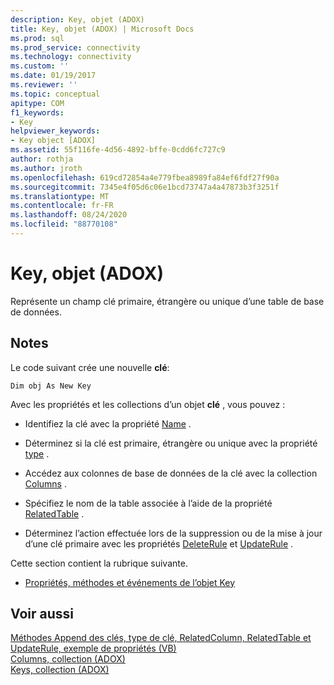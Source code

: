 ```yaml
---
description: Key, objet (ADOX)
title: Key, objet (ADOX) | Microsoft Docs
ms.prod: sql
ms.prod_service: connectivity
ms.technology: connectivity
ms.custom: ''
ms.date: 01/19/2017
ms.reviewer: ''
ms.topic: conceptual
apitype: COM
f1_keywords:
- Key
helpviewer_keywords:
- Key object [ADOX]
ms.assetid: 55f116fe-4d56-4892-bffe-0cdd6fc727c9
author: rothja
ms.author: jroth
ms.openlocfilehash: 619cd72854a4e779fbea8989fa84ef6fdf27f90a
ms.sourcegitcommit: 7345e4f05d6c06e1bcd73747a4a47873b3f3251f
ms.translationtype: MT
ms.contentlocale: fr-FR
ms.lasthandoff: 08/24/2020
ms.locfileid: "88770108"
---
```

# <a name="key-object-adox"></a>Key, objet (ADOX)
Représente un champ clé primaire, étrangère ou unique d’une table de base de données.  
  
## <a name="remarks"></a>Notes  
 Le code suivant crée une nouvelle **clé**:  
  
```  
Dim obj As New Key  
```  
  
 Avec les propriétés et les collections d’un objet **clé** , vous pouvez :  
  
-   Identifiez la clé avec la propriété [Name](./name-property-adox.md) .  
  
-   Déterminez si la clé est primaire, étrangère ou unique avec la propriété [type](./type-property-key-adox.md) .  
  
-   Accédez aux colonnes de base de données de la clé avec la collection [Columns](./columns-collection-adox.md) .  
  
-   Spécifiez le nom de la table associée à l’aide de la propriété [RelatedTable](./relatedtable-property-adox.md) .  
  
-   Déterminez l’action effectuée lors de la suppression ou de la mise à jour d’une clé primaire avec les propriétés [DeleteRule](./deleterule-property-adox.md) et [UpdateRule](./updaterule-property-adox.md) .  
  
 Cette section contient la rubrique suivante.  
  
-   [Propriétés, méthodes et événements de l’objet Key](./key-object-properties-methods-and-events.md)  
  
## <a name="see-also"></a>Voir aussi  
 [Méthodes Append des clés, type de clé, RelatedColumn, RelatedTable et UpdateRule, exemple de propriétés (VB)](./keys-append-method-key-type-relatedcolumn-relatedtable-example-vb.md)   
 [Columns, collection (ADOX)](./columns-collection-adox.md)   
 [Keys, collection (ADOX)](./keys-collection-adox.md)
